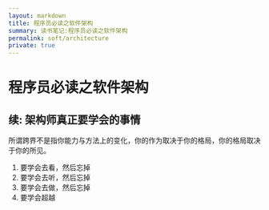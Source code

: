 ```yaml
---
layout: markdown
title: 程序员必读之软件架构
summary: 读书笔记:程序员必读之软件架构
permalink: soft/architecture
private: true
---
```

# 程序员必读之软件架构

## 续: 架构师真正要学会的事情

所谓跨界不是指你能力与方法上的变化，你的作为取决于你的格局，你的格局取决于你的所见。

1. 要学会去看，然后忘掉
2. 要学会去听，然后忘掉
3. 要学会去做，然后忘掉
4. 要学会超越
